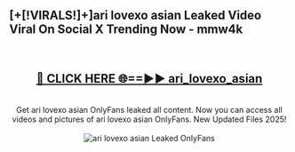 <h2>[+[!VIRALS!]+]ari lovexo asian Leaked Video Viral On Social X Trending Now - mmw4k</h2>
<br>
<div align="center">
<h2><a href="https://libra.edu.pl?ari_lovexo_asian" rel="nofollow">🔴 CLICK HERE 🌐==►► ari_lovexo_asian</a></h2>
<br>
Get ari lovexo asian OnlyFans leaked all content. Now you can access all videos and pictures of ari lovexo asian OnlyFans. New Updated Files 2025!
<br>
<br>
<a href="https://libra.edu.pl?ari_lovexo_asian" rel="nofollow" data-target="animated-image.originalLink"><img src="https://i.ibb.co.com/WyWwxjT/player-gif2.gif" alt="ari lovexo asian Leaked OnlyFans" style="max-width: 100%; display: inline-block;" data-target="animated-image.originalImage"></a>
</div>
<br>
